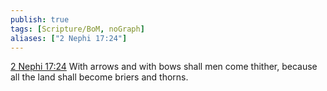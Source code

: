 ```yaml
---
publish: true
tags: [Scripture/BoM, noGraph]
aliases: ["2 Nephi 17:24"]
---
```

[2 Nephi 17:24](https://churchofjesuschrist.org/study/scriptures/bofm/2-ne/17?lang=eng&id=p24#p24) With arrows and with bows shall men come thither, because all the land shall become briers and thorns.
